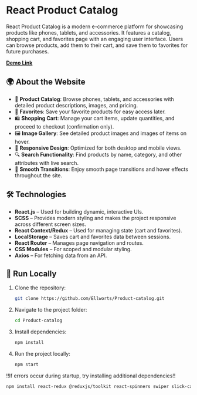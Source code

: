 # React Product Catalog

React Product Catalog is a modern e-commerce platform for showcasing products like phones, tablets, and accessories. It features a catalog, shopping cart, and favorites page with an engaging user interface. Users can browse products, add them to their cart, and save them to favorites for future purchases.

[**Demo Link**](https://ellworts.github.io/react_phone-catalog/)

## 🌍 About the Website

- 🛒 **Product Catalog**: Browse phones, tablets, and accessories with detailed product descriptions, images, and pricing.
- 💖 **Favorites**: Save your favorite products for easy access later.
- 🛍 **Shopping Cart**: Manage your cart items, update quantities, and proceed to checkout (confirmation only).
- 🖼 **Image Gallery**: See detailed product images and images of items on hover.
- 🎨 **Responsive Design**: Optimized for both desktop and mobile views.
- 🔍 **Search Functionality**: Find products by name, category, and other attributes with live search.
- 🔄 **Smooth Transitions**: Enjoy smooth page transitions and hover effects throughout the site.

## 🛠 Technologies

- **React.js** – Used for building dynamic, interactive UIs.
- **SCSS** – Provides modern styling and makes the project responsive across different screen sizes.
- **React Context/Redux** – Used for managing state (cart and favorites).
- **LocalStorage** – Saves cart and favorites data between sessions.
- **React Router** – Manages page navigation and routes.
- **CSS Modules** – For scoped and modular styling.
- **Axios** – For fetching data from an API.

## 🚀 Run Locally

1. Clone the repository:
   ```bash
   git clone https://github.com/Ellworts/Product-catalog.git
   ```
2. Navigate to the project folder:
   ```bash
   cd Product-catalog
   ```
3. Install dependencies:
   ```bash
   npm install
   ```
4. Run the project locally:
   ```bash
   npm start
   ```
!!If errors occur during startup, try installing additional dependencies!!
```bash
npm install react-redux @reduxjs/toolkit react-spinners swiper slick-carousel lucide-react
```
